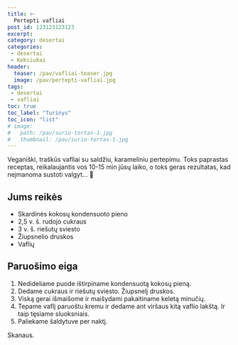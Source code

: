```yaml
---
title: >-
  Pertepti vafliai
post_id: 123123123123
excerpt:
category: desertai
categories:
 - desertai
 - Keksiukai
header:
  teaser: /pav/vafliai-teaser.jpg
  image: /pav/pertepti-vafliai.jpg
tags:
 - desertai
 - vafliai
toc: true
toc_label: "Turinys"
toc_icon: "list"
# image: 
#   path: /pav/surio-tortas-1.jpg
#   thumbnail: /pav/surio-tortas-1.jpg
---
```


Veganiški, traškūs vafliai su saldžiu, karameliniu pertepimu. Toks paprastas receptas, reikalaujantis vos 10-15 min jūsų laiko, o toks geras rezultatas, kad neįmanoma sustoti valgyt... 🙈

## Jums reikės

* Skardinės kokosų kondensuoto pieno
* 2,5 v. š. rudojo cukraus
* 3 v. š. riešutų sviesto
* Žiupsnelio druskos
* Vaflių

## Paruošimo eiga

1. Nedideliame puode ištirpiname kondensuotą kokosų pieną.
2. Dedame cukraus ir riešutų sviesto. Žiupsnelį druskos.
3. Viską gerai išmaišome ir maišydami pakaitiname keletą minučių.
4. Tepame vaflį paruoštu kremu ir dedame ant viršaus kitą vaflio lakštą. Ir taip tęsiame sluoksniais.
5. Paliekame šaldytuve per naktį.

Skanaus. 